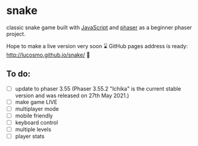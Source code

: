 # snake
classic snake game built with <a href="https://developer.mozilla.org/en-US/docs/Web/JavaScript">JavaScript</a> and <a href="https://phaser.io/">phaser</a> as a beginner phaser project.

Hope to make a live version very soon :hourglass:
GitHub pages address is ready: http://lucosmo.github.io/snake/ :crossed_fingers:
## To do:
 - [ ] update to phaser 3.55 (Phaser 3.55.2 "Ichika" is the current stable version and was released on 27th May 2021.)
 - [ ] make game LIVE
 - [ ] multiplayer mode
 - [ ] mobile friendly
 - [ ] keyboard control
 - [ ] multiple levels
 - [ ] player stats

